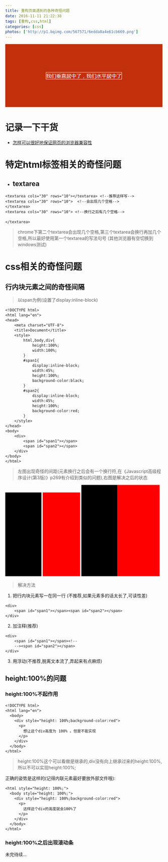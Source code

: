 ```yaml
---
title: 重构页面遇到的各种奇怪问题
date: 2016-11-11 21:22:38
tags: [重构,css,html]
categories: [css]
photos: ['http://p1.bqimg.com/567571/6edda8a4e61cb669.png']
---
```


![重构](/img/rebuild.png)

# 记录一下干货
- [怎样可以很好地保证网页的浏览器兼容性](https://www.zhihu.com/question/19736007)

# 特定html标签相关的奇怪问题

- ## textarea

```
<textarea cols="30" rows="10"></textarea> <!--推荐这样写-->
<textarea cols="30" rows="10">  <!--会出现几个空格-->
</textarea>
<textarea cols="30" rows="10"> <!--换行之后有几个空格-->

</textarea>
```
> chrome下第二个textarea会出现几个空格,第三个textarea会换行再加几个空格,所以最好使用第一个textarea的写法句号 (其他浏览器有空切换到windows测试)

# css相关的奇怪问题

## 行内块元素之间的奇怪间隔

> 以span为例(设置了display:inline-block)

```
<!DOCTYPE html>
<html lang="en">
<head>
    <meta charset="UTF-8">
    <title>Document</title>
    <style>
        html,body,div{
            height:100%;
            width:100%;
        }
        #span1{
            display:inline-block;
            width:45%;
            height:100%;
            background-color:black;
        }
        #span2{
            display:inline-block;
            width:45%;
            height:100%;
            background-color:red;
        }
    </style>
</head>
<body>
    <div>
        <span id="span1"></span>
        <span id="span2"></span>
    </div>
</body>
</html>

```

> 左图出现奇怪的间距(元素换行之后会有一个换行符,在《Javascript高级程序设计(第3版)》p269有介绍到类似的问题),右图是解决之后的状态

![奇怪的间距](/img/strangeSpace.png)
![清除了边距](/img/clearSpace.png)

> 解决方法

1. 把行内块元素写一在同一行 (不推荐,如果元素多的话太长了,可读性差)
```
<div>
    <span id="span1"></span><span id="span2"></span>
</div>
```
2. 加注释(推荐)
```
<div>
    <span id="span1"></span><!--
    --><span id="span2"></span>
</div>
```
3. 用浮动(不推荐,脱离文本流了,弄起来有点麻烦)


## height:100%的问题

### height:100%不起作用

```
<!DOCTYPE html>
<html lang="en">
  <body>
    <div style="height: 100%;background-color:red">
      <p>
        想让这个div高度为 100% 。但是不能实现
      </p>
    </div>
  </body>
</html>
```

> height:100%这个可以看做是继承的,div没有向上继承过来的height:100%,所以不可以实现height:100%;

正确的姿势是这样的(记得内联元素最好要放外部文件哦):
```
<html style="height: 100%;">
  <body style="height: 100%;">
    <div style="height: 100%;background-color:red">
      <p>
        这样这个div的高度就会100%了
      </p>
    </div>
  </body>
</html>
```

### height:100%之后出现滚动条
未完待续...
